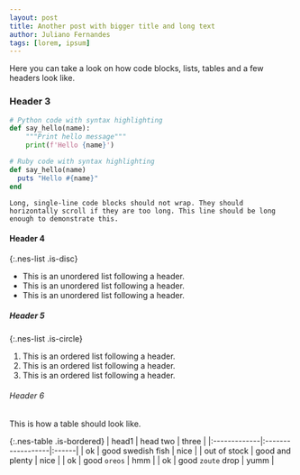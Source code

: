 ```yaml
---
layout: post
title: Another post with bigger title and long text
author: Juliano Fernandes
tags: [lorem, ipsum]
---
```


Here you can take a look on how code blocks, lists, tables and a few headers look like.

### Header 3

```python
# Python code with syntax highlighting
def say_hello(name):
    """Print hello message"""
    print(f'Hello {name}')

```

```ruby
# Ruby code with syntax highlighting
def say_hello(name)
  puts "Hello #{name}"
end

```

```
Long, single-line code blocks should not wrap. They should horizontally scroll if they are too long. This line should be long enough to demonstrate this.
```

#### Header 4

{:.nes-list .is-disc}
*   This is an unordered list following a header.
*   This is an unordered list following a header.
*   This is an unordered list following a header.

##### Header 5

{:.nes-list .is-circle}
1.  This is an ordered list following a header.
2.  This is an ordered list following a header.
3.  This is an ordered list following a header.

###### Header 6

This is how a table should look like.

{:.nes-table .is-bordered}
| head1        | head two          | three |
|:-------------|:------------------|:------|
| ok           | good swedish fish | nice  |
| out of stock | good and plenty   | nice  |
| ok           | good `oreos`      | hmm   |
| ok           | good `zoute` drop | yumm  |

<br />

